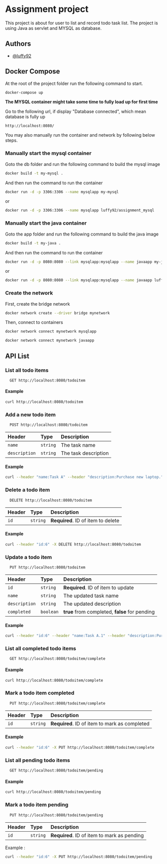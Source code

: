 # Assignment project

This project is about for user to list and record todo task list. The project is using Java as servlet and MYSQL as database.

## Authors

- [@luffy92](https://github.com/luffy92/assignment)


## Docker Compose

At the root of the project folder run the following command to start.

```sh
docker-compose up
```

**The MYSQL container might take some time to fully load up for first time**

Go to the following url, if display "Database connected", which mean database is fully up
```http
http://localhost:8080/
```

You may also manually run the container and network by following below steps.

### Manually start the mysql container
Goto the db folder and run the following command to build the mysql image
```sh
docker build -t my-mysql .
```

And then run the command to run the container
```sh
docker run -d -p 3306:3306 --name mysqlapp my-mysql
```

or

```sh
docker run -d -p 3306:3306 --name mysqlapp luffy92/assignment_mysql 
```

### Manually start the java container
Goto the app folder and run the following command to build the java image
```sh
docker build -t my-java .
```

And then run the command to run the container
```sh
docker run -d -p 8080:8080 --link mysqlapp:mysqlapp --name javaapp my-java
```

or

```sh
docker run -d -p 8080:8080 --link mysqlapp:mysqlapp --name javaapp luffy92/assignment_java
```

### Create the network
First, create the bridge network
```sh
docker network create --driver bridge mynetwork 
```

Then, connect to containers
```sh
docker network connect mynetwork mysqlapp
```
```sh
docker network connect mynetwork javaapp
```

## API List ##

### List all todo items

```http
  GET http://localhost:8080/todoitem
```

#### Example
```sh
curl http://localhost:8080/todoitem
```



### Add a new todo item

```http
  POST http://localhost:8080/todoitem
```

| Header | Type     | Description                |
| :-------- | :------- | :------------------------- |
| `name` | `string` | The task name |
| `description` | `string` | The task description |

#### Example
```sh
curl --header "name:Task A" --header "description:Purchase new laptop." -X POST http://localhost:8080/todoitem
```



### Delete a todo item

```http
  DELETE http://localhost:8080/todoitem
```

| Header | Type     | Description                |
| :-------- | :------- | :------------------------- |
| `id` | `string` | **Required**. ID of item to delete|

#### Example
```sh
curl --header "id:6" -X DELETE http://localhost:8080/todoitem
```




### Update a todo item

```http
  PUT http://localhost:8080/todoitem
```

| Header | Type     | Description                |
| :-------- | :------- | :------------------------- |
| `id` | `string` | **Required**. ID of item to update|
| `name` | `string` | The updated task name|
| `description` | `string` | The updated description|
| `completed` | `boolean` | **true** from completed, **false** for pending| 

#### Example
```sh
curl --header "id:6" --header "name:Task A.1" --header "description:Purchase new Desktop." -X PUT http://localhost:8080/todoitem
```



### List all completed todo items

```http
  GET http://localhost:8080/todoitem/complete
```

#### Example
```sh
curl http://localhost:8080/todoitem/complete
```




### Mark a todo item completed

```http
  PUT http://localhost:8080/todoitem/complete
```

| Header | Type     | Description                |
| :-------- | :------- | :------------------------- |
| `id` | `string` | **Required**. ID of item to mark as completed|


#### Example
```sh
curl --header "id:6" -X PUT http://localhost:8080/todoitem/complete
```



### List all pending todo items

```http
  GET http://localhost:8080/todoitem/pending
```

#### Example
```sh
curl http://localhost:8080/todoitem/pending
```




### Mark a todo item pending

```http
  PUT http://localhost:8080/todoitem/pending
```

| Header | Type     | Description                |
| :-------- | :------- | :------------------------- |
| `id` | `string` | **Required**. ID of item to mark as pending|

Example : 
```sh
curl --header "id:6" -X PUT http://localhost:8080/todoitem/pending
```

